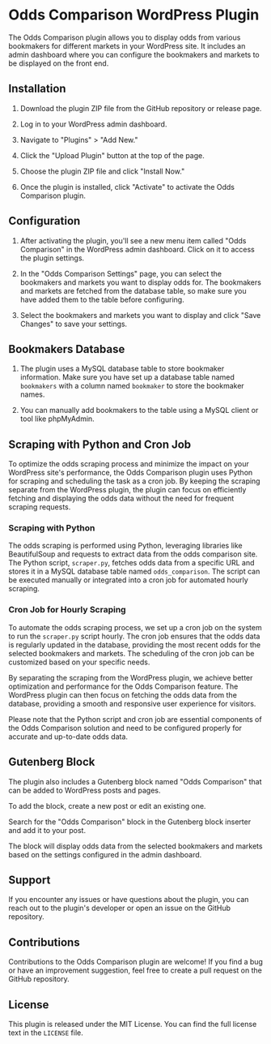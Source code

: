 # Odds Comparison WordPress Plugin

The Odds Comparison plugin allows you to display odds from various bookmakers for different markets in your WordPress site. It includes an admin dashboard where you can configure the bookmakers and markets to be displayed on the front end.

## Installation

1. Download the plugin ZIP file from the GitHub repository or release page.

2. Log in to your WordPress admin dashboard.

3. Navigate to "Plugins" > "Add New."

4. Click the "Upload Plugin" button at the top of the page.

5. Choose the plugin ZIP file and click "Install Now."

6. Once the plugin is installed, click "Activate" to activate the Odds Comparison plugin.

## Configuration

1. After activating the plugin, you'll see a new menu item called "Odds Comparison" in the WordPress admin dashboard. Click on it to access the plugin settings.

2. In the "Odds Comparison Settings" page, you can select the bookmakers and markets you want to display odds for. The bookmakers and markets are fetched from the database table, so make sure you have added them to the table before configuring.

3. Select the bookmakers and markets you want to display and click "Save Changes" to save your settings.

## Bookmakers Database

1. The plugin uses a MySQL database table to store bookmaker information. Make sure you have set up a database table named `bookmakers` with a column named `bookmaker` to store the bookmaker names.

2. You can manually add bookmakers to the table using a MySQL client or tool like phpMyAdmin.

## Scraping with Python and Cron Job

To optimize the odds scraping process and minimize the impact on your WordPress site's performance, the Odds Comparison plugin uses Python for scraping and scheduling the task as a cron job. By keeping the scraping separate from the WordPress plugin, the plugin can focus on efficiently fetching and displaying the odds data without the need for frequent scraping requests.

### Scraping with Python

The odds scraping is performed using Python, leveraging libraries like BeautifulSoup and requests to extract data from the odds comparison site. The Python script, `scraper.py`, fetches odds data from a specific URL and stores it in a MySQL database table named `odds_comparison`. The script can be executed manually or integrated into a cron job for automated hourly scraping.

### Cron Job for Hourly Scraping

To automate the odds scraping process, we set up a cron job on the system to run the `scraper.py` script hourly. The cron job ensures that the odds data is regularly updated in the database, providing the most recent odds for the selected bookmakers and markets. The scheduling of the cron job can be customized based on your specific needs.

By separating the scraping from the WordPress plugin, we achieve better optimization and performance for the Odds Comparison feature. The WordPress plugin can then focus on fetching the odds data from the database, providing a smooth and responsive user experience for visitors.

Please note that the Python script and cron job are essential components of the Odds Comparison solution and need to be configured properly for accurate and up-to-date odds data.

## Gutenberg Block

The plugin also includes a Gutenberg block named "Odds Comparison" that can be added to WordPress posts and pages.

To add the block, create a new post or edit an existing one.

Search for the "Odds Comparison" block in the Gutenberg block inserter and add it to your post.

The block will display odds data from the selected bookmakers and markets based on the settings configured in the admin dashboard.

## Support

If you encounter any issues or have questions about the plugin, you can reach out to the plugin's developer or open an issue on the GitHub repository.

## Contributions

Contributions to the Odds Comparison plugin are welcome! If you find a bug or have an improvement suggestion, feel free to create a pull request on the GitHub repository.

## License

This plugin is released under the MIT License. You can find the full license text in the `LICENSE` file.

